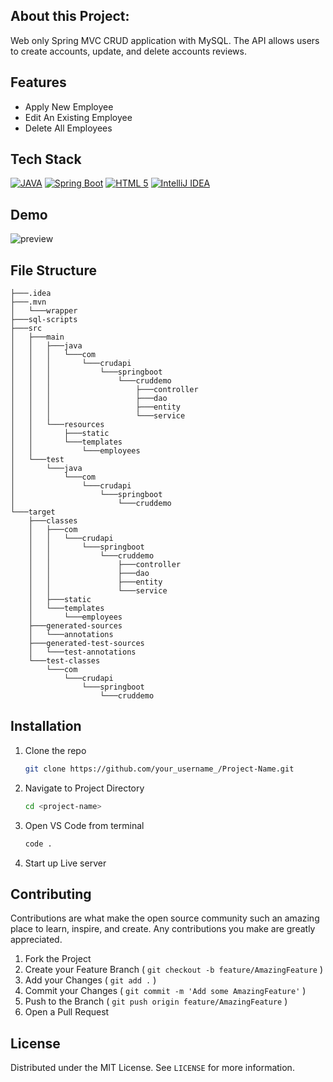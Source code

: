## About this Project:

Web only Spring MVC CRUD application with MySQL. The API allows users to create accounts, update, and delete accounts reviews.

## Features

- Apply New Employee
- Edit An Existing Employee
- Delete All Employees

## Tech Stack

[![JAVA](https://img.shields.io/badge/Java-%23ED8B00.svg?logo=openjdk&logoColor=white)](#)
[![Spring Boot](https://img.shields.io/badge/Spring%20Boot-6DB33F?logo=springboot&logoColor=fff)](#)
[![HTML 5](https://img.shields.io/badge/HTML5-%23E34F26.svg?logo=html5&logoColor=white)](#)
[![IntelliJ IDEA](https://img.shields.io/badge/IntelliJIDEA-000000.svg?logo=intellij-idea&logoColor=white)](#)

## Demo

![preview](https://github.com/user-attachments/assets/52f10d1e-0705-4b7c-acf0-4bac31eff738)

## File Structure

```
├───.idea
├───.mvn
│   └───wrapper
├───sql-scripts
├───src
│   ├───main
│   │   ├───java
│   │   │   └───com
│   │   │       └───crudapi
│   │   │           └───springboot
│   │   │               └───cruddemo
│   │   │                   ├───controller
│   │   │                   ├───dao
│   │   │                   ├───entity
│   │   │                   └───service
│   │   └───resources
│   │       ├───static
│   │       └───templates
│   │           └───employees
│   └───test
│       └───java
│           └───com
│               └───crudapi
│                   └───springboot
│                       └───cruddemo
└───target
    ├───classes
    │   ├───com
    │   │   └───crudapi
    │   │       └───springboot
    │   │           └───cruddemo
    │   │               ├───controller
    │   │               ├───dao
    │   │               ├───entity
    │   │               └───service
    │   ├───static
    │   └───templates
    │       └───employees
    ├───generated-sources
    │   └───annotations
    ├───generated-test-sources
    │   └───test-annotations
    └───test-classes
        └───com
            └───crudapi
                └───springboot
                    └───cruddemo
```

## Installation

1. Clone the repo
   ```sh
   git clone https://github.com/your_username_/Project-Name.git
   ```
2. Navigate to Project Directory
   ```sh
   cd <project-name>
   ```
3. Open VS Code from terminal
   ```sh
   code .
   ```
4. Start up Live server

## Contributing

Contributions are what make the open source community such an amazing place to learn, inspire, and create. Any contributions you make are greatly appreciated.

1. Fork the Project
2. Create your Feature Branch ( `git checkout -b feature/AmazingFeature` )
3. Add your Changes ( `git add .` )
4. Commit your Changes ( `git commit -m 'Add some AmazingFeature'` )
5. Push to the Branch ( `git push origin feature/AmazingFeature` )
6. Open a Pull Request

## License

Distributed under the MIT License. See `LICENSE` for more information.
